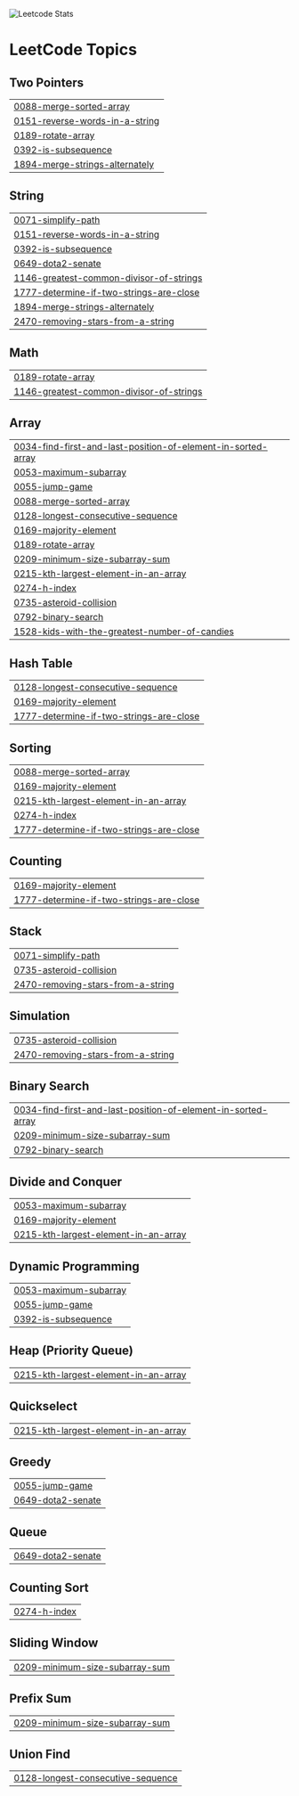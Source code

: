 ![Leetcode Stats](https://leetcard.jacoblin.cool/gw777seong?ext=activity)

<!---LeetCode Topics Start-->
# LeetCode Topics
## Two Pointers
|  |
| ------- |
| [0088-merge-sorted-array](https://github.com/gyuwseong/leet-code/tree/master/0088-merge-sorted-array) |
| [0151-reverse-words-in-a-string](https://github.com/gyuwseong/leet-code/tree/master/0151-reverse-words-in-a-string) |
| [0189-rotate-array](https://github.com/gyuwseong/leet-code/tree/master/0189-rotate-array) |
| [0392-is-subsequence](https://github.com/gyuwseong/leet-code/tree/master/0392-is-subsequence) |
| [1894-merge-strings-alternately](https://github.com/gyuwseong/leet-code/tree/master/1894-merge-strings-alternately) |
## String
|  |
| ------- |
| [0071-simplify-path](https://github.com/gyuwseong/leet-code/tree/master/0071-simplify-path) |
| [0151-reverse-words-in-a-string](https://github.com/gyuwseong/leet-code/tree/master/0151-reverse-words-in-a-string) |
| [0392-is-subsequence](https://github.com/gyuwseong/leet-code/tree/master/0392-is-subsequence) |
| [0649-dota2-senate](https://github.com/gyuwseong/leet-code/tree/master/0649-dota2-senate) |
| [1146-greatest-common-divisor-of-strings](https://github.com/gyuwseong/leet-code/tree/master/1146-greatest-common-divisor-of-strings) |
| [1777-determine-if-two-strings-are-close](https://github.com/gyuwseong/leet-code/tree/master/1777-determine-if-two-strings-are-close) |
| [1894-merge-strings-alternately](https://github.com/gyuwseong/leet-code/tree/master/1894-merge-strings-alternately) |
| [2470-removing-stars-from-a-string](https://github.com/gyuwseong/leet-code/tree/master/2470-removing-stars-from-a-string) |
## Math
|  |
| ------- |
| [0189-rotate-array](https://github.com/gyuwseong/leet-code/tree/master/0189-rotate-array) |
| [1146-greatest-common-divisor-of-strings](https://github.com/gyuwseong/leet-code/tree/master/1146-greatest-common-divisor-of-strings) |
## Array
|  |
| ------- |
| [0034-find-first-and-last-position-of-element-in-sorted-array](https://github.com/gyuwseong/leet-code/tree/master/0034-find-first-and-last-position-of-element-in-sorted-array) |
| [0053-maximum-subarray](https://github.com/gyuwseong/leet-code/tree/master/0053-maximum-subarray) |
| [0055-jump-game](https://github.com/gyuwseong/leet-code/tree/master/0055-jump-game) |
| [0088-merge-sorted-array](https://github.com/gyuwseong/leet-code/tree/master/0088-merge-sorted-array) |
| [0128-longest-consecutive-sequence](https://github.com/gyuwseong/leet-code/tree/master/0128-longest-consecutive-sequence) |
| [0169-majority-element](https://github.com/gyuwseong/leet-code/tree/master/0169-majority-element) |
| [0189-rotate-array](https://github.com/gyuwseong/leet-code/tree/master/0189-rotate-array) |
| [0209-minimum-size-subarray-sum](https://github.com/gyuwseong/leet-code/tree/master/0209-minimum-size-subarray-sum) |
| [0215-kth-largest-element-in-an-array](https://github.com/gyuwseong/leet-code/tree/master/0215-kth-largest-element-in-an-array) |
| [0274-h-index](https://github.com/gyuwseong/leet-code/tree/master/0274-h-index) |
| [0735-asteroid-collision](https://github.com/gyuwseong/leet-code/tree/master/0735-asteroid-collision) |
| [0792-binary-search](https://github.com/gyuwseong/leet-code/tree/master/0792-binary-search) |
| [1528-kids-with-the-greatest-number-of-candies](https://github.com/gyuwseong/leet-code/tree/master/1528-kids-with-the-greatest-number-of-candies) |
## Hash Table
|  |
| ------- |
| [0128-longest-consecutive-sequence](https://github.com/gyuwseong/leet-code/tree/master/0128-longest-consecutive-sequence) |
| [0169-majority-element](https://github.com/gyuwseong/leet-code/tree/master/0169-majority-element) |
| [1777-determine-if-two-strings-are-close](https://github.com/gyuwseong/leet-code/tree/master/1777-determine-if-two-strings-are-close) |
## Sorting
|  |
| ------- |
| [0088-merge-sorted-array](https://github.com/gyuwseong/leet-code/tree/master/0088-merge-sorted-array) |
| [0169-majority-element](https://github.com/gyuwseong/leet-code/tree/master/0169-majority-element) |
| [0215-kth-largest-element-in-an-array](https://github.com/gyuwseong/leet-code/tree/master/0215-kth-largest-element-in-an-array) |
| [0274-h-index](https://github.com/gyuwseong/leet-code/tree/master/0274-h-index) |
| [1777-determine-if-two-strings-are-close](https://github.com/gyuwseong/leet-code/tree/master/1777-determine-if-two-strings-are-close) |
## Counting
|  |
| ------- |
| [0169-majority-element](https://github.com/gyuwseong/leet-code/tree/master/0169-majority-element) |
| [1777-determine-if-two-strings-are-close](https://github.com/gyuwseong/leet-code/tree/master/1777-determine-if-two-strings-are-close) |
## Stack
|  |
| ------- |
| [0071-simplify-path](https://github.com/gyuwseong/leet-code/tree/master/0071-simplify-path) |
| [0735-asteroid-collision](https://github.com/gyuwseong/leet-code/tree/master/0735-asteroid-collision) |
| [2470-removing-stars-from-a-string](https://github.com/gyuwseong/leet-code/tree/master/2470-removing-stars-from-a-string) |
## Simulation
|  |
| ------- |
| [0735-asteroid-collision](https://github.com/gyuwseong/leet-code/tree/master/0735-asteroid-collision) |
| [2470-removing-stars-from-a-string](https://github.com/gyuwseong/leet-code/tree/master/2470-removing-stars-from-a-string) |
## Binary Search
|  |
| ------- |
| [0034-find-first-and-last-position-of-element-in-sorted-array](https://github.com/gyuwseong/leet-code/tree/master/0034-find-first-and-last-position-of-element-in-sorted-array) |
| [0209-minimum-size-subarray-sum](https://github.com/gyuwseong/leet-code/tree/master/0209-minimum-size-subarray-sum) |
| [0792-binary-search](https://github.com/gyuwseong/leet-code/tree/master/0792-binary-search) |
## Divide and Conquer
|  |
| ------- |
| [0053-maximum-subarray](https://github.com/gyuwseong/leet-code/tree/master/0053-maximum-subarray) |
| [0169-majority-element](https://github.com/gyuwseong/leet-code/tree/master/0169-majority-element) |
| [0215-kth-largest-element-in-an-array](https://github.com/gyuwseong/leet-code/tree/master/0215-kth-largest-element-in-an-array) |
## Dynamic Programming
|  |
| ------- |
| [0053-maximum-subarray](https://github.com/gyuwseong/leet-code/tree/master/0053-maximum-subarray) |
| [0055-jump-game](https://github.com/gyuwseong/leet-code/tree/master/0055-jump-game) |
| [0392-is-subsequence](https://github.com/gyuwseong/leet-code/tree/master/0392-is-subsequence) |
## Heap (Priority Queue)
|  |
| ------- |
| [0215-kth-largest-element-in-an-array](https://github.com/gyuwseong/leet-code/tree/master/0215-kth-largest-element-in-an-array) |
## Quickselect
|  |
| ------- |
| [0215-kth-largest-element-in-an-array](https://github.com/gyuwseong/leet-code/tree/master/0215-kth-largest-element-in-an-array) |
## Greedy
|  |
| ------- |
| [0055-jump-game](https://github.com/gyuwseong/leet-code/tree/master/0055-jump-game) |
| [0649-dota2-senate](https://github.com/gyuwseong/leet-code/tree/master/0649-dota2-senate) |
## Queue
|  |
| ------- |
| [0649-dota2-senate](https://github.com/gyuwseong/leet-code/tree/master/0649-dota2-senate) |
## Counting Sort
|  |
| ------- |
| [0274-h-index](https://github.com/gyuwseong/leet-code/tree/master/0274-h-index) |
## Sliding Window
|  |
| ------- |
| [0209-minimum-size-subarray-sum](https://github.com/gyuwseong/leet-code/tree/master/0209-minimum-size-subarray-sum) |
## Prefix Sum
|  |
| ------- |
| [0209-minimum-size-subarray-sum](https://github.com/gyuwseong/leet-code/tree/master/0209-minimum-size-subarray-sum) |
## Union Find
|  |
| ------- |
| [0128-longest-consecutive-sequence](https://github.com/gyuwseong/leet-code/tree/master/0128-longest-consecutive-sequence) |
<!---LeetCode Topics End-->